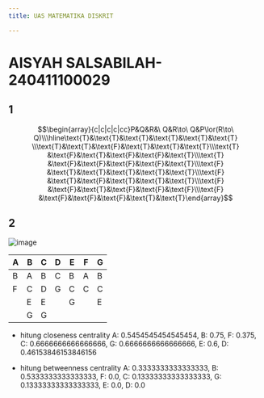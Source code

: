 ```yaml
---
title: UAS MATEMATIKA DISKRIT

---
```


# AISYAH SALSABILAH-240411100029
## 1
$$\begin{array}{c|c|c|c|cc}P&Q&R&\ Q&R\to\ Q&P\lor(R\to\ Q)\\\hline\text{Т}&\text{T}&\text{Т}&\text{T}&\text{T}&\text{T}
\\\text{Т}&\text{Т}&\text{F}&\text{T}&\text{T}&\text{T}\\\text{T}
&\text{F}&\text{T}&\text{F}&\text{F}&\text{T}\\\text{T}
&\text{F}&\text{F}&\text{F}&\text{F}&\text{T}\\\text{F}
&\text{T}&\text{T}&\text{T}&\text{T}&\text{T}\\\text{F}
&\text{T}&\text{F}&\text{T}&\text{T}&\text{T}\\\text{F}
&\text{F}&\text{T}&\text{F}&\text{F}&\text{F}\\\text{F}
&\text{F}&\text{F}&\text{F}&\text{T}&\text{T}\end{array}$$

## 2
![image](https://hackmd.io/_uploads/rJVZNM4Eke.png)


| A | B| C | D| E | F |G |
| -------- | -------- | -------- | -------- | -------- | -------- | -------- |
|B|A|B|C|B|A|B|
|F|C|D|G|C|C|C|
| |E|E| |G| |E|
| |G|G| | | | |


- hitung closeness centrality
A: 0.5454545454545454,
 B: 0.75,
 F: 0.375,
 C: 0.6666666666666666,
 G: 0.6666666666666666,
 E: 0.6,
 D: 0.46153846153846156
 
 - hitung betweenness centrality
 A: 0.3333333333333333,
 B: 0.5333333333333333,
 F: 0.0,
 C: 0.13333333333333333,
 G: 0.13333333333333333,
 E: 0.0,
 D: 0.0
 


